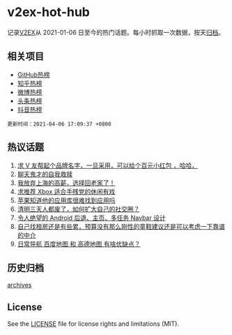# v2ex-hot-hub

 记录[V2EX](https://www.v2ex.com/)从 2021-01-06 日至今的热门话题。每小时抓取一次数据，按天[归档](archives)。
 
 ## 相关项目

- [GitHub热榜](https://github.com/lonnyzhang423/github-hot-hub)
- [知乎热榜](https://github.com/lonnyzhang423/zhihu-hot-hub)
- [微博热榜](https://github.com/lonnyzhang423/weibo-hot-hub)
- [头条热榜](https://github.com/lonnyzhang423/toutiao-hot-hub)
- [抖音热榜](https://github.com/lonnyzhang423/douyin-hot-hub)


 `更新时间：2021-04-06 17:09:37 +0800`

## 热议话题

1. [求 V 友帮起个品牌名字，一旦采用，可以给个百元小红包 ，哈哈，](https://www.v2ex.com/t/768266)
1. [聊天鬼才的自我救赎](https://www.v2ex.com/t/768184)
1. [我放弃上海的高薪，选择回老家了！](https://www.v2ex.com/t/768231)
1. [求推荐 Xbox 适合手残党的休闲有戏](https://www.v2ex.com/t/768342)
1. [苹果知道他的应用库很难找到应用吗](https://www.v2ex.com/t/768129)
1. [清明三天人都废了，如何扩大自己的社交圈？](https://www.v2ex.com/t/768282)
1. [令人绝望的 Android 后退、主页、多任务 Navbar 设计](https://www.v2ex.com/t/768188)
1. [自己找租房还是有些累，预算没有那么刚性的童鞋建议还是可以考虑一下靠谱的中介](https://www.v2ex.com/t/768249)
1. [日常导航 百度地图 和 高德地图 有啥优缺点？](https://www.v2ex.com/t/768334)

## 历史归档

[archives](archives)

## License

See the [LICENSE](LICENSE) file for license rights and limitations (MIT).
